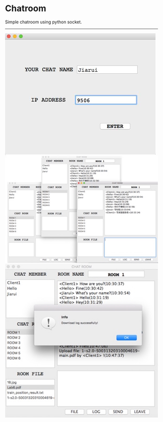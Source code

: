 Chatroom
===========================
Simple chatroom using python socket.  

-----------

![Login](/image/login.jpg)
![Chat](/image/chat.jpg)
![File](/image/download.jpg)

